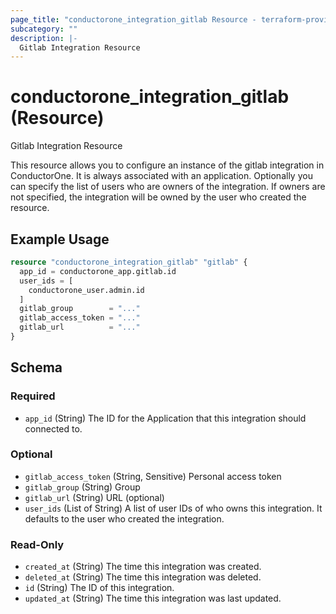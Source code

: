 ```yaml
---
page_title: "conductorone_integration_gitlab Resource - terraform-provider-conductorone"
subcategory: ""
description: |-
  Gitlab Integration Resource
---
```


# conductorone_integration_gitlab (Resource)

Gitlab Integration Resource

This resource allows you to configure an instance of the gitlab integration in ConductorOne.
It is always associated with an application. Optionally you can specify the list of users who are owners of the integration.
If owners are not specified, the integration will be owned by the user who created the resource.

## Example Usage

```terraform
resource "conductorone_integration_gitlab" "gitlab" {
  app_id = conductorone_app.gitlab.id
  user_ids = [
    conductorone_user.admin.id
  ]
  gitlab_group        = "..."
  gitlab_access_token = "..."
  gitlab_url          = "..."
}
```

<!-- schema generated by tfplugindocs -->
## Schema

### Required

- `app_id` (String) The ID for the Application that this integration should connected to.

### Optional

- `gitlab_access_token` (String, Sensitive) Personal access token
- `gitlab_group` (String) Group
- `gitlab_url` (String) URL (optional)
- `user_ids` (List of String) A list of user IDs of who owns this integration. It defaults to the user who created the integration.

### Read-Only

- `created_at` (String) The time this integration was created.
- `deleted_at` (String) The time this integration was deleted.
- `id` (String) The ID of this integration.
- `updated_at` (String) The time this integration was last updated.
